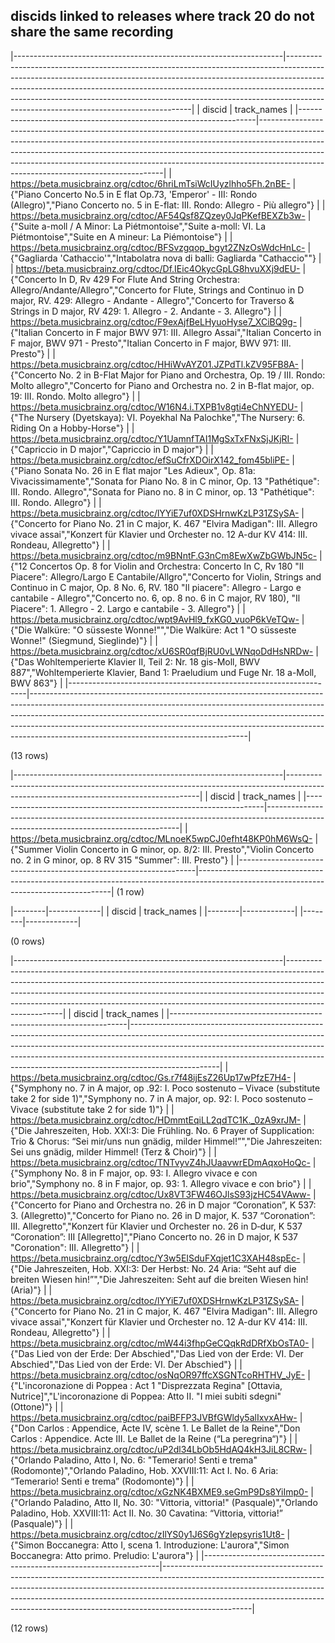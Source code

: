 ## discids linked to releases where track 20 do not share the same recording

|-------------------------------------------------------------------|------------------------------------------------------------------------------------------------------------------------------------------------------------------------------------------------------------------------------------------------------------------------------------------------------------------------------------------------------------------------------|
|                              discid                               |                                                                                                                                                                                 track_names                                                                                                                                                                                  |
|-------------------------------------------------------------------|------------------------------------------------------------------------------------------------------------------------------------------------------------------------------------------------------------------------------------------------------------------------------------------------------------------------------------------------------------------------------|
| <https://beta.musicbrainz.org/cdtoc/6hriLmTsiWcIUyzlhho5Fh.2nBE-> | {"Piano Concerto No.5 in E flat Op.73, 'Emperor' - III: Rondo (Allegro)","Piano Concerto no. 5 in E-flat: III. Rondo: Allegro - Più allegro"}                                                                                                                                                                                                                                |
| <https://beta.musicbrainz.org/cdtoc/AF54Qsf8ZQzey0JqPKefBEXZb3w-> | {"Suite a-moll / A Minor: La Piétmontoise","Suite a-moll: VI. La Piétmontoise","Suite en A mineur: La Piémontoise"}                                                                                                                                                                                                                                                          |
| <https://beta.musicbrainz.org/cdtoc/BFSvzgqop_bgyt2ZNzOsWdcHnLc-> | {"Gagliarda 'Cathaccio'","Intabolatra nova di balli: Gagliarda \"Cathaccio\""}                                                                                                                                                                                                                                                                                               |
| <https://beta.musicbrainz.org/cdtoc/Df.IEic4OkycGpLG8hvuXXj9dEU-> | {"Concerto In D, Rv 429 For Flute And String Orchestra: Allegro/Andante/Allegro","Concerto for Flute, Strings and Continuo in D major, RV. 429: Allegro - Andante - Allegro","Concerto for Traverso & Strings in D major, RV 429: 1. Allegro - 2. Andante - 3. Allegro"}                                                                                                     |
| <https://beta.musicbrainz.org/cdtoc/F9exAjfBeLHyuoHyse7_XCiBQ9g-> | {"Italian Concerto in F major BWV 971: III. Allegro Assai","Italian Concerto in F major, BWV 971 - Presto","Italian Concerto in F major, BWV 971: III. Presto"}                                                                                                                                                                                                              |
| <https://beta.musicbrainz.org/cdtoc/HHiWvAYZ01.JZPdTl.kZV95FB8A-> | {"Concerto No. 2 in B-Flat Major for Piano and Orchestra, Op. 19 / III. Rondo: Molto allegro","Concerto for Piano and Orchestra no. 2 in B-flat major, op. 19: III. Rondo. Molto allegro"}                                                                                                                                                                                   |
| <https://beta.musicbrainz.org/cdtoc/W16N4.i.TXPB1v8gti4eChNYEDU-> | {"The Nursery (Dyetskaya): VI. Poyekhal Na Palochke","The Nursery: 6. Riding On a Hobby-Horse"}                                                                                                                                                                                                                                                                              |
| <https://beta.musicbrainz.org/cdtoc/Y1UamnfTAI1MgSxTxFNxSjJKjRI-> | {"Capriccio in D major","Capriccio in D major"}                                                                                                                                                                                                                                                                                                                              |
| <https://beta.musicbrainz.org/cdtoc/efSuCfrXDOirX142_fom45bliPE-> | {"Piano Sonata No. 26 in E flat major \"Les Adieux\", Op. 81a: Vivacissimamente","Sonata for Piano No. 8 in C minor, Op. 13 \"Pathétique\": III. Rondo. Allegro","Sonata for Piano no. 8 in C minor, op. 13 \"Pathétique\": III. Rondo. Allegro"}                                                                                                                            |
| <https://beta.musicbrainz.org/cdtoc/lYYiE7uf0XDSHrnwKzLP31ZSySA-> | {"Concerto for Piano No. 21 in C major, K. 467 \"Elvira Madigan\": III. Allegro vivace assai","Konzert für Klavier und Orchester no. 12 A-dur KV 414: III. Rondeau, Allegretto"}                                                                                                                                                                                             |
| <https://beta.musicbrainz.org/cdtoc/m9BNntF.G3nCm8EwXwZbGWbJN5c-> | {"12 Concertos Op. 8 for Violin and Orchestra: Concerto In C, Rv 180 \"Il Piacere\": Allegro/Largo E Cantabile/Allgro","Concerto for Violin, Strings and Continuo in C major, Op. 8 No. 6, RV. 180 \"Il piacere\": Allegro - Largo e cantabile - Allegro","Concerto no. 6, op. 8 no. 6 in C major, RV 180), \"Il Piacere\": 1. Allegro - 2. Largo e cantabile - 3. Allegro"} |
| <https://beta.musicbrainz.org/cdtoc/wpt9AvHl9_fxKG0_vuoP6kVeTQw-> | {"Die Walküre: \"O süsseste Wonne!\"","Die Walküre: Act 1 \"O süsseste Wonne!\" (Siegmund, Sieglinde)"}                                                                                                                                                                                                                                                                      |
| <https://beta.musicbrainz.org/cdtoc/xU6SR0qfBjRU0vLWNqoDdHsNRDw-> | {"Das Wohltemperierte Klavier II, Teil 2: Nr. 18 gis-Moll, BWV 887","Wohltemperierte Klavier, Band 1: Praeludium und Fuge Nr. 18 a-Moll, BWV 863"}                                                                                                                                                                                                                           |
|-------------------------------------------------------------------|------------------------------------------------------------------------------------------------------------------------------------------------------------------------------------------------------------------------------------------------------------------------------------------------------------------------------------------------------------------------------|

(13 rows)

|-------------------------------------------------------------------|--------------------------------------------------------------------------------------------------------------------------------------|
|                              discid                               |                                                             track_names                                                              |
|-------------------------------------------------------------------|--------------------------------------------------------------------------------------------------------------------------------------|
| <https://beta.musicbrainz.org/cdtoc/MLnoeK5wpCJ0efht48KP0hM6WsQ-> | {"Summer Violin Concerto in G minor, op. 8/2: III. Presto","Violin Concerto no. 2 in G minor, op. 8 RV 315 \"Summer\": III. Presto"} |
|-------------------------------------------------------------------|--------------------------------------------------------------------------------------------------------------------------------------|
(1 row)

|--------|-------------|
| discid | track_names |
|--------|-------------|
|--------|-------------|

(0 rows)

|-------------------------------------------------------------------|----------------------------------------------------------------------------------------------------------------------------------------------------------------------------------------------------------------------------------------------------------------------------------------------------------------------------------------------|
|                              discid                               |                                                                                                                                                                 track_names                                                                                                                                                                  |
|-------------------------------------------------------------------|----------------------------------------------------------------------------------------------------------------------------------------------------------------------------------------------------------------------------------------------------------------------------------------------------------------------------------------------|
| <https://beta.musicbrainz.org/cdtoc/Gs.r7f48ijEsZ26Up17wPfzE7H4-> | {"Symphony no. 7 in A major, op .92: I. Poco sostenuto – Vivace (substitute take 2 for side 1)","Symphony no. 7 in A major, op. 92: I. Poco sostenuto – Vivace (substitute take 2 for side 1)"}                                                                                                                                              |
| <https://beta.musicbrainz.org/cdtoc/HDmmtEqiLL2qdTC1K._0zA9xrJM-> | {"Die Jahreszeiten, Hob. XXI:3: Die Frühling. No. 6 Prayer of Supplication: Trio & Chorus: “Sei mir/uns nun gnädig, milder Himmel!”","Die Jahreszeiten: Sei uns gnädig, milder Himmel! (Terz & Choir)"}                                                                                                                                      |
| <https://beta.musicbrainz.org/cdtoc/TNTvyvZ4hJUaavwrEDmAqxoHoQc-> | {"Symphony No. 8 in F major, op. 93: I. Allegro vivace e con brio","Symphony no. 8 in F major, op. 93: 1. Allegro vivace e con brio"}                                                                                                                                                                                                        |
| <https://beta.musicbrainz.org/cdtoc/Ux8VT3FW46OJlsS93jzHC54VAww-> | {"Concerto for Piano and Orchestra no. 26 in D major “Coronation”, K 537: 3. (Allegretto)","Concerto for Piano no. 26 in D major, K. 537 “Coronation”: III. Allegretto","Konzert für Klavier und Orchester no. 26 in D‐dur, K 537 “Coronation”: III [Allegretto]","Piano Concerto no. 26 in D major, K 537 \"Coronation\": III. Allegretto"} |
| <https://beta.musicbrainz.org/cdtoc/Y3w5EISduFXqjet1C3XAH48spEc-> | {"Die Jahreszeiten, Hob. XXI:3: Der Herbst: No. 24 Aria: “Seht auf die breiten Wiesen hin!”","Die Jahreszeiten: Seht auf die breiten Wiesen hin! (Aria)"}                                                                                                                                                                                    |
| <https://beta.musicbrainz.org/cdtoc/lYYiE7uf0XDSHrnwKzLP31ZSySA-> | {"Concerto for Piano No. 21 in C major, K. 467 \"Elvira Madigan\": III. Allegro vivace assai","Konzert für Klavier und Orchester no. 12 A-dur KV 414: III. Rondeau, Allegretto"}                                                                                                                                                             |
| <https://beta.musicbrainz.org/cdtoc/mW44i3fhpGeCQqkRdDRfXbOsTA0-> | {"Das Lied von der Erde: Der Abschied","Das Lied von der Erde: VI. Der Abschied","Das Lied von der Erde: VI. Der Abschied"}                                                                                                                                                                                                                  |
| <https://beta.musicbrainz.org/cdtoc/osNqOR97ffcXSGNTcoRHTHV_JyE-> | {"L'incoronazione di Poppea : Act 1 \"Disprezzata Regina\" [Ottavia, Nutrice]","L'incoronazione di Poppea: Atto II. \"I miei subiti sdegni\" (Ottone)"}                                                                                                                                                                                      |
| <https://beta.musicbrainz.org/cdtoc/paiBFFP3JVBfGWldy5alIxvxAHw-> | {"Don Carlos : Appendice, Acte IV, scène 1. Le Ballet de la Reine","Don Carlos : Appendice. Acte III. Le Ballet de la Reine (“La peregrina“)"}                                                                                                                                                                                               |
| <https://beta.musicbrainz.org/cdtoc/uP2dl34LbOb5HdAQ4kH3JiL8CRw-> | {"Orlando Paladino, Atto I, No. 6: \"Temerario! Senti e trema\" (Rodomonte)","Orlando Paladino, Hob. XXVIII:11: Act I. No. 6 Aria: “Temerario! Senti e trema” (Rodomonte)"}                                                                                                                                                                  |
| <https://beta.musicbrainz.org/cdtoc/xGzNK4BXME9.seGmP9Ds8YiImp0-> | {"Orlando Paladino, Atto II, No. 30: \"Vittoria, vittoria!\" (Pasquale)","Orlando Paladino, Hob. XXVIII:11: Act II. No. 30 Cavatina: “Vittoria, vittoria!” (Pasquale)"}                                                                                                                                                                      |
| <https://beta.musicbrainz.org/cdtoc/zIlYS0y1J6S6gYzIepsyris1Ut8-> | {"Simon Boccanegra: Atto I, scena 1. Introduzione: L'aurora","Simon Boccanegra: Atto primo. Preludio: L'aurora"}                                                                                                                                                                                                                             |
|-------------------------------------------------------------------|----------------------------------------------------------------------------------------------------------------------------------------------------------------------------------------------------------------------------------------------------------------------------------------------------------------------------------------------|

(12 rows)

